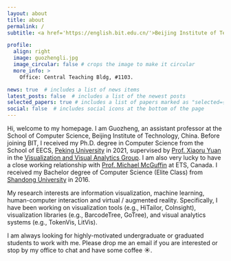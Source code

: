 ```yaml
---
layout: about
title: about
permalink: /
subtitle: <a href='https://english.bit.edu.cn/'>Beijing Institute of Technology</a>

profile:
  align: right
  image: guozhengli.jpg
  image_circular: false # crops the image to make it circular
  more_info: >
    Office: Central Teaching Bldg, #1103.

news: true  # includes a list of news items
latest_posts: false  # includes a list of the newest posts
selected_papers: true # includes a list of papers marked as "selected={true}"
social: false  # includes social icons at the bottom of the page
---
```


Hi, welcome to my homepage. I am Guozheng, an assistant professor at the School of Computer Science, Beijing Institute of Technology, China. Before joining BIT, I received my Ph.D. degree in Computer Science from the School of EECS, <a href='https://english.pku.edu.cn/'>Peking University</a> in 2021, supervised by <a href='https://vis.pku.edu.cn/xiaoruyuan.html'>Prof. Xiaoru Yuan</a> in the <a href='https://vis.pku.edu.cn/wiki/'>Visualization and Visual Analytics Group</a>. I am also very lucky to have a close working relationship with <a href='https://www.michaelmcguffin.com/'>Prof. Michael McGuffin</a> at ETS, Canada. I received my Bachelor degree of Computer Science (Elite Class) from <a href='https://en.sdu.edu.cn/'>Shandong University</a> in 2016.

My research interests are information visualization, machine learning, human-computer interaction and virtual / augmented reality. Specifically, I have been working on visualization tools (e.g., HiTailor, CoInsight), visualization libraries (e.g., BarcodeTree, GoTree), and visual analytics systems (e.g., TokenVis, LitVis).

I am always looking for highly-motivated undergraduate or graduated students to work with me. Please drop me an email if you are interested or stop by my office to chat and have some coffee :sunny:.

<!-- Write your biography here. Tell the world about yourself. Link to your favorite [subreddit](http://reddit.com). You can put a picture in, too. The code is already in, just name your picture `prof_pic.jpg` and put it in the `img/` folder.

Put your address / P.O. box / other info right below your picture. You can also disable any of these elements by editing `profile` property of the YAML header of your `_pages/about.md`. Edit `_bibliography/papers.bib` and Jekyll will render your [publications page](/al-folio/publications/) automatically.

Link to your social media connections, too. This theme is set up to use [Font Awesome icons](https://fontawesome.com/) and [Academicons](https://jpswalsh.github.io/academicons/), like the ones below. Add your Facebook, Twitter, LinkedIn, Google Scholar, or just disable all of them. -->